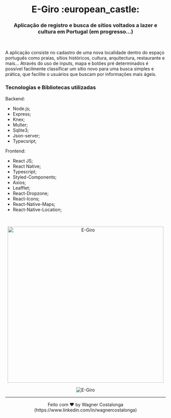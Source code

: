 <h1 align="center">E-Giro :european_castle:</h1>

<h3 align="center">Aplicação de registro e busca de sítios voltados a lazer e cultura em Portugal (em progresso...)</h3>

<br />
<p>A aplicação consiste no cadastro de uma nova localidade dentro do espaço português como praias, sítios históricos, cultura, arquitectura, restaurante e mais... Através do uso de inputs, mapa e botões pré determinados é possível facilmente classificar um sítio novo para uma busca simples e prática, que facilite o usuários que buscam por informações mais ágeis. </p>

### **Tecnologias e Bibliotecas utilizadas**

Backend:

- Node.js;
- Express;
- Knex;
- Multer;
- Sqlite3;
- Json-server;
- Typecsript;

Frontend:

- React JS;
- React Native;
- Typescript;
- Styled-Components;
- Axios;
- Leafflet;
- React-Dropzone;
- React-Icons;
- React-Native-Maps;
- React-Native-Location;

<br />

<p align="center">
  <img alt="E-Giro" src="https://i.ibb.co/7WnKT7h/01.png" height="490px" width="auto" />
</p>
<p align="center">
  <img src="https://i.ibb.co/WGZg3Ff/e-giro.gif" alt="E-Giro" border="0">
</p>

---
<p align="center">Feito com ♥ by Wagner Costalonga (https://www.linkedin.com/in/wagnercostalonga)</p>

